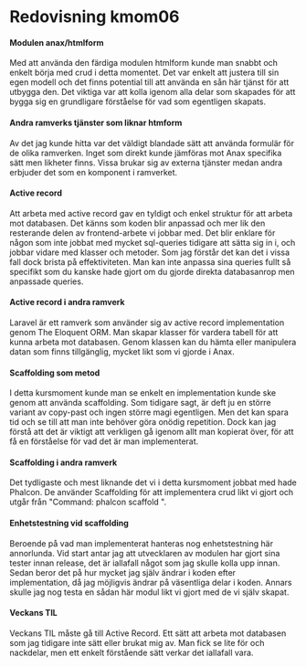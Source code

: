 ---
---

# Redovisning kmom06

#### Modulen anax/htmlform

Med att använda den färdiga modulen htmlform kunde man snabbt och enkelt börja med crud i detta momentet. Det var enkelt att justera till sin egen modell och det finns potential till att använda en sån här tjänst för att utbygga den. Det viktiga var att kolla igenom alla delar som skapades för att bygga sig en grundligare förståelse för vad som egentligen skapats.

#### Andra ramverks tjänster som liknar htmform

Av det jag kunde hitta var det väldigt blandade sätt att använda formulär för de olika ramverken. Inget som direkt kunde jämföras mot Anax specifika sätt men likheter finns. Vissa brukar sig av externa tjänster medan andra erbjuder det som en komponent i ramverket.

#### Active record

Att arbeta med active record gav en tyldigt och enkel struktur för att arbeta mot databasen. Det känns som koden blir anpassad och mer lik den resterande delen av frontend-arbete vi jobbar med. Det blir enklare för någon som inte jobbat med mycket sql-queries tidigare att sätta sig in i, och jobbar vidare med klasser och metoder. Som jag förstår det kan det i vissa fall dock brista på effektiviteten. Man kan inte anpassa sina queries fullt så specifikt som du kanske hade gjort om du gjorde direkta databasanrop men anpassade queries.

#### Active record i andra ramverk

Laravel är ett ramverk som använder sig av active record implementation genom The Eloquent ORM. Man skapar klasser för vardera tabell för att kunna arbeta mot databasen. Genom klassen kan du hämta eller manipulera datan som finns tillgänglig, mycket likt som vi gjorde i Anax.

#### Scaffolding som metod

I detta kursmoment kunde man se enkelt en implementation kunde ske genom att använda scaffolding. Som tidigare sagt, är deft ju en större variant av copy-past och ingen större magi egentligen. Men det kan spara tid och se till att man inte behöver göra onödig repetition. Dock kan jag förstå att det är viktigt att verkligen gå igenom allt man kopierat över, för att få en förståelse för vad det är man implementerat.

#### Scaffolding i andra ramverk

Det tydligaste och mest liknande det vi i detta kursmoment jobbat med hade Phalcon. De använder Scaffolding för att implementera crud likt vi gjort och utgår från "Command: phalcon scaffold <table-name> ".

#### Enhetstestning vid scaffolding

Beroende på vad man implementerat hanteras nog enhetstestning här annorlunda. Vid start antar jag att utvecklaren av modulen har gjort sina tester innan release, det är iallafall något som jag skulle kolla upp innan. Sedan beror det på hur mycket jag själv ändrar i koden efter implementation, då jag möjligvis ändrar på väsentliga delar i koden. Annars skulle jag nog testa en sådan här modul likt vi gjort med de vi själv skapat.

#### Veckans TIL

Veckans TIL måste gå till Active Record. Ett sätt att arbeta mot databasen som jag tidigare inte sätt eller brukat mig av. Man fick se lite för och nackdelar, men ett enkelt förstående sätt verkar det iallafall vara.
